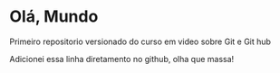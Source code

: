 # Olá, Mundo
 Primeiro repositorio versionado do curso em video sobre Git e Git hub

Adicionei essa linha diretamento no github, olha que massa!
